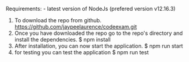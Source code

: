 Requirements:
	- latest version of NodeJs (prefered version v12.16.3)

1. To download the repo from github.
	https://github.com/jaypeelaurence/codeexam.git
2. Once you have downloaded the repo go to the repo's directory and install the dependencies.
	$ npm install
3. After installation, you can now start the application.
	$ npm run start
4. for testing you can test the application
	$ npm run test